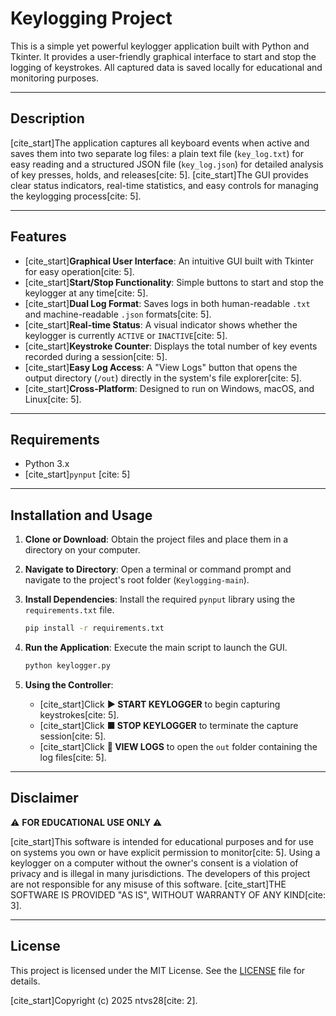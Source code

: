 # Keylogging Project

This is a simple yet powerful keylogger application built with Python and Tkinter. It provides a user-friendly graphical interface to start and stop the logging of keystrokes. All captured data is saved locally for educational and monitoring purposes.

---

## Description

[cite_start]The application captures all keyboard events when active and saves them into two separate log files: a plain text file (`key_log.txt`) for easy reading and a structured JSON file (`key_log.json`) for detailed analysis of key presses, holds, and releases[cite: 5]. [cite_start]The GUI provides clear status indicators, real-time statistics, and easy controls for managing the keylogging process[cite: 5].

---

## Features

* [cite_start]**Graphical User Interface**: An intuitive GUI built with Tkinter for easy operation[cite: 5].
* [cite_start]**Start/Stop Functionality**: Simple buttons to start and stop the keylogger at any time[cite: 5].
* [cite_start]**Dual Log Format**: Saves logs in both human-readable `.txt` and machine-readable `.json` formats[cite: 5].
* [cite_start]**Real-time Status**: A visual indicator shows whether the keylogger is currently `ACTIVE` or `INACTIVE`[cite: 5].
* [cite_start]**Keystroke Counter**: Displays the total number of key events recorded during a session[cite: 5].
* [cite_start]**Easy Log Access**: A "View Logs" button that opens the output directory (`/out`) directly in the system's file explorer[cite: 5].
* [cite_start]**Cross-Platform**: Designed to run on Windows, macOS, and Linux[cite: 5].

---

## Requirements

* Python 3.x
* [cite_start]`pynput` [cite: 5]

---

## Installation and Usage

1.  **Clone or Download**: Obtain the project files and place them in a directory on your computer.

2.  **Navigate to Directory**: Open a terminal or command prompt and navigate to the project's root folder (`Keylogging-main`).

3.  **Install Dependencies**: Install the required `pynput` library using the `requirements.txt` file.
    ```bash
    pip install -r requirements.txt
    ```

4.  **Run the Application**: Execute the main script to launch the GUI.
    ```bash
    python keylogger.py
    ```

5.  **Using the Controller**:
    * [cite_start]Click **▶ START KEYLOGGER** to begin capturing keystrokes[cite: 5].
    * [cite_start]Click **■ STOP KEYLOGGER** to terminate the capture session[cite: 5].
    * [cite_start]Click **📁 VIEW LOGS** to open the `out` folder containing the log files[cite: 5].

---

## Disclaimer

⚠️ **FOR EDUCATIONAL USE ONLY** ⚠️

[cite_start]This software is intended for educational purposes and for use on systems you own or have explicit permission to monitor[cite: 5]. Using a keylogger on a computer without the owner's consent is a violation of privacy and is illegal in many jurisdictions. The developers of this project are not responsible for any misuse of this software. [cite_start]THE SOFTWARE IS PROVIDED "AS IS", WITHOUT WARRANTY OF ANY KIND[cite: 3].

---

## License

This project is licensed under the MIT License. See the [LICENSE](LICENSE) file for details.

[cite_start]Copyright (c) 2025 ntvs28[cite: 2].

